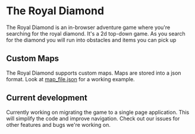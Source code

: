 # The Royal Diamond
[screenshot]: https://raw.githubusercontent.com/geoolson/TheRoyalDiamond/master/screenshot.png "The Royal Diamond"

The Royal Diamond is an in-browser adventure game where you're searching for the royal diamond. It's a 2d top-down game. As you search for the diamond you will run into obstacles and items you can pick up

## Custom Maps

The Royal Diamond supports custom maps. Maps are stored into a json format. Look at [map_file.json](map_file.json) for a working example.

## Current development

Currently working on migrating the game to a single page application. This will simplify the code and improve navigation. Check out our issues for other features and bugs we're working on.
